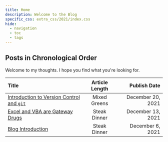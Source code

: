 ```yaml
---
title: Home
description: Welcome to the Blog
specific_css: extra_css/2021/index.css
hide:
  - navigation
  - toc
  - tags
---
```


## Posts in Chronological Order

Welcome to my thoughts. I hope you find what you're looking for.

<!-- Bite, Mixed Greens, Steak Dinner  -->

| Title                                                                   | Article Length |      Publish Date |
| :---------------------------------------------------------------------- | :------------: | ----------------: |
| <a href="/2021/Git-Intro">Introduction to Version Control and `git`</a> |  Mixed Greens  | December 20, 2021 |
| <a href="/2021/Why-Excel-and-VBA">Excel and VBA are Gateway Drugs</a>   |  Steak Dinner  | December 13, 2021 |
| <a href="/2021/Blog-Introduction">Blog Introduction</a>                 |  Steak Dinner  |  December 6, 2021 |
